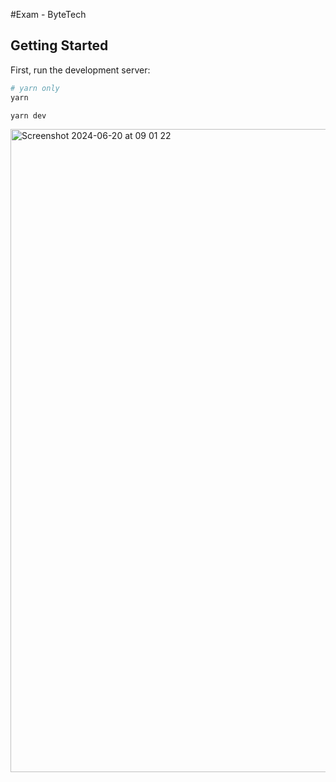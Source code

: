 #Exam - ByteTech

## Getting Started

First, run the development server:

```bash
# yarn only
yarn

yarn dev
```

<img width="1029" alt="Screenshot 2024-06-20 at 09 01 22" src="https://github.com/danghieuliem/Exam_ByteTech/assets/60537515/3f18b355-0322-4428-9a4d-77c526caed40">
